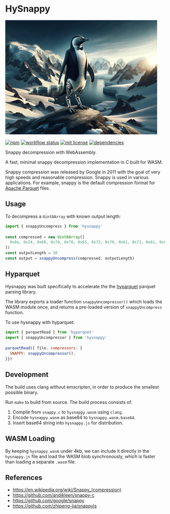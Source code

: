 # HySnappy

![hysnappy penguin](hysnappy.jpg)

[![npm](https://img.shields.io/npm/v/hysnappy)](https://www.npmjs.com/package/hysnappy)
[![workflow status](https://github.com/hyparam/hysnappy/actions/workflows/ci.yml/badge.svg)](https://github.com/hyparam/hysnappy/actions)
[![mit license](https://img.shields.io/badge/License-MIT-blue.svg)](https://opensource.org/licenses/MIT)
[![dependencies](https://img.shields.io/badge/Dependencies-0-blueviolet)](https://www.npmjs.com/package/hysnappy?activeTab=dependencies)

Snappy decompression with WebAssembly.

A fast, minimal snappy decompression implementation in C built for WASM.

Snappy compression was released by Google in 2011 with the goal of very high speeds and reasonable compression.
Snappy is used in various applications.
For example, snappy is the default compression format for [Apache Parquet](https://parquet.apache.org) files.

## Usage

To decompress a `Uint8Array` with known output length:

```js
import { snappyUncompress } from 'hysnappy'

const compressed = new Uint8Array([
  0x0a, 0x24, 0x68, 0x79, 0x70, 0x65, 0x72, 0x70, 0x61, 0x72, 0x61, 0x6d
])
const outputLength = 10
const output = snappyUncompress(compressed, outputLength)
```

## Hyparquet

Hysnappy was built specifically to accelerate the the [hyparquet](https://github.com/hyparam/hyparquet) parquet parsing library.

The library exports a loader function `snappyUncompressor()` which loads the WASM module once, and returns a pre-loaded version of `snappyUncompress` function.

To use hysnappy with hyparquet:

```js
import { parquetRead } from 'hyparquet'
import { snappyUncompressor } from 'hysnappy'

parquetRead({ file, compressors: {
  SNAPPY: snappyUncompressor(),
}})
```

## Development

The build uses clang _without_ emscripten, in order to produce the smallest possible binary.

Run `make` to build from source. The build process consists of:

1. Compile from `snappy.c` to `hysnappy.wasm` using `clang`.
2. Encode `hysnappy.wasm` as base64 to `hysnappy.wasm.base64`.
3. Insert base64 string into `hysnappy.js` for distribution.

## WASM Loading

By keeping `hysnappy.wasm` under 4kb, we can include it directly in the `hysnappy.js` file and load the WASM blob synchronously, which is faster than loading a separate `.wasm` file.

## References

 - https://en.wikipedia.org/wiki/Snappy_(compression)
 - https://github.com/andikleen/snappy-c
 - https://github.com/google/snappy
 - https://github.com/zhipeng-jia/snappyjs
